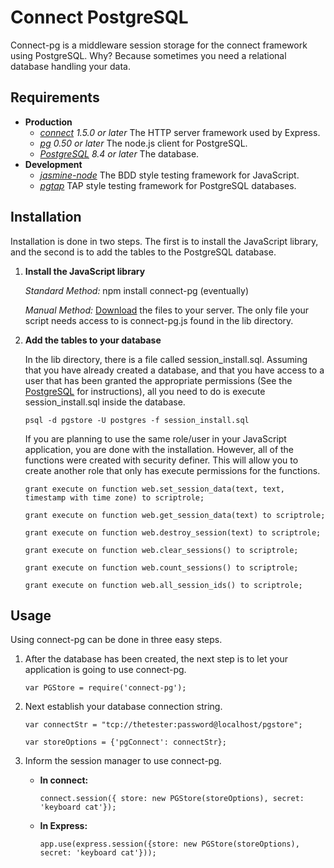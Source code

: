 # Connect PostgreSQL

Connect-pg is a middleware session storage for the connect 
framework using PostgreSQL.  Why?  Because sometimes you need a 
relational database handling your data.  

## Requirements

* **Production**
	* *[connect](https://github.com/senchalabs/connect) 1.5.0 or later* The HTTP server framework used by Express.
	* *[pg](https://github.com/brianc/node-postgres) 0.50 or later* The node.js client for PostgreSQL.  
	* *[PostgreSQL](http://www.postgresql.org) 8.4 or later* The database.
* **Development**
	* *[jasmine-node](https://github.com/mhevery/jasmine-node)* The BDD style testing framework for JavaScript.  
	* *[pgtap](http://pgtap.org)* TAP style testing framework for PostgreSQL databases.  
	
## Installation 

Installation is done in two steps.  The first is to install the JavaScript library, 
and the second is to add the tables to the PostgreSQL database.  

1. **Install the JavaScript library**

	*Standard Method:* npm install connect-pg (eventually)
	
	*Manual Method:* [Download](https://github.com/jebas/connect-pg) the files to your
	server.  The only file your script needs access to is connect-pg.js found in the lib
	directory.  
	
2. **Add the tables to your database**

	In the lib directory, there is a file called session_install.sql.  Assuming that you
	have already created a database, and that you have access to a user that has been 
	granted the appropriate permissions (See the [PostgreSQL](http://www.postgresql.org/docs)
	for instructions), all you need to do is execute session_install.sql inside the database.
	
	`psql -d pgstore -U postgres -f session_install.sql`
	
	If you are planning to use the same role/user in your JavaScript application, you are 
	done with the installation.  However, all of the functions were created with security
	definer.  This will allow you to create another role that only has execute permissions 
	for the functions.  
	
	
	`grant execute on function web.set_session_data(text, text, timestamp with time zone) to scriptrole;`
	
	`grant execute on function web.get_session_data(text) to scriptrole;`
	
	`grant execute on function web.destroy_session(text) to scriptrole;`
	
	`grant execute on function web.clear_sessions() to scriptrole;`
	
	`grant execute on function web.count_sessions() to scriptrole;`
	
	`grant execute on function web.all_session_ids() to scriptrole;`
	
## Usage

Using connect-pg can be done in three easy steps.  

1. After the database has been created, the next step is to let your application is going to 
use connect-pg.  

	`var PGStore = require('connect-pg');`

2. Next establish your database connection string.

	`var connectStr = "tcp://thetester:password@localhost/pgstore";`
	
	`var storeOptions = {'pgConnect': connectStr};`
	
3. Inform the session manager to use connect-pg.  

	* **In connect:**
	
		`connect.session({ store: new PGStore(storeOptions), secret: 'keyboard cat'});`
		
	* **In Express:**
	
		`app.use(express.session({store: new PGStore(storeOptions), secret: 'keyboard cat'}));`